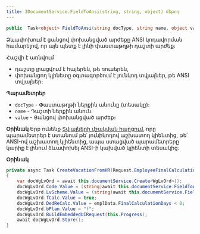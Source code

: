 ```yaml
---
title: IDocumentService.FieldToAnsi(string, string, object) մեթոդ
---
```


```c#
public  Task<object> FieldToAnsi(string docType, string name, object value)
```

<!-- Վերադարձնում է փաստաթղթի դաշտի արժեքը՝ձևափոխված համապատասխան լեզվի ANSI կոդավորման։ -->
Ձևափոխում է ցանցով փոխանցված արժեքը ANSI կոդավորման համարելով, որ այն պետք է լինի փաստաթղթի դաշտի արժեք։  

Հաշվի է առնվում  
- դաշտը լրացվում է հայերեն, թե ռուսերեն,
- փոխանցող կլինետը օգտագործում է յունկոդ տվյալներ, թե ANSI տվյալներ։

**Պարամետրեր**

* `docType` - Փաստաթղթի ներքին անունը (տեսակը)։  
* `name` - Դաշտի ներքին անուն։
* `value` - Ցանցով փոխանցված արժեք։

**Օրինակ**
Երբ ունենք [Տվյալների մշակման հարցում](../../definitions/dpr.md), որը պարամետրեր է ստանում թե՛ յունիկոդով աշխատող կիենտից, թե՛ ANSI-ով աշխատող կլիենտից, ապա ստացված պարամետրերը կարիք է լինում ձևափոխել ANSI-ի կախված կլիենտի տեսակից։

<!-- CreateFinalCalculationsForSelectedRows DPR-ի մեջ  -->
**Օրինակ**
```c#
private async Task CreateVacationFromHR(Request.EmployeeFinalCalculation emplData, Request request)
{
    var docWgLvOrd = await this.documentService.Create<WgLvOrd>();
    docWgLvOrd.Code.Value = (string)await this.documentService.FieldToAnsi(nameof(WgLvOrd), nameof(WgLvOrd.Code), emplData.EmployeeNumber);
    docWgLvOrd.LvScheme.Value = (string)await this.documentService.FieldToAnsi(nameof(WgLvOrd), nameof(WgLvOrd.LvScheme), request.LeaveScheme);
    docWgLvOrd.fCalc.Value = true;
    docWgLvOrd.DedReCalc.Value = emplData.FinalCalculationDays < 0;
    docWgLvOrd.bPlan.Value = "f";
    docWgLvOrd.BuildEmbeddedUIRequest(this.Progress);
    await docWgLvOrd.Store();
}
```
